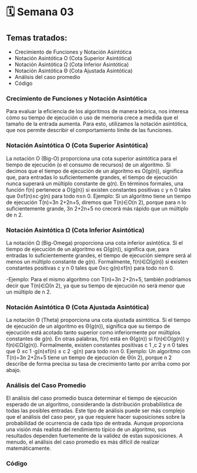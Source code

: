 # 🗓️ Semana 03
## Temas tratados:
- Crecimiento de Funciones y Notación Asintótica
- Notación Asintótica O (Cota Superior Asintótica)
- Notación Asintótica Ω (Cota Inferior Asintótica)
- Notación Asintótica Θ (Cota Ajustada Asintótica)
- Análisis del caso promedio
- Código
### Crecimiento de Funciones y Notación Asintótica
Para evaluar la eficiencia de los algoritmos de manera teórica, nos interesa cómo su tiempo de ejecución o uso de memoria crece a medida que el tamaño de la entrada aumenta. Para esto, utilizamos la notación asintótica, que nos permite describir el comportamiento límite de las funciones.

### Notación Asintótica O (Cota Superior Asintótica)
La notación O (Big-O) proporciona una cota superior asintótica para el tiempo de ejecución (o el consumo de recursos) de un algoritmo. Si decimos que el tiempo de ejecución de un algoritmo es O(g(n)), significa que, para entradas lo suficientemente grandes, el tiempo de ejecución nunca superará un múltiplo constante de g(n). En términos formales, una función f(n) pertenece a O(g(n)) si existen constantes positivas c y n 0 tales que 0≤f(n)≤c⋅g(n) para todo n≥n 0.
Ejemplo: Si un algoritmo tiene un tiempo de ejecución T(n)=3n 
2+2n+5, diremos que T(n)∈O(n 2), porque para n lo suficientemente grande, 3n 2+2n+5 no crecerá más rápido que un múltiplo de n 2.

### Notación Asintótica Ω (Cota Inferior Asintótica)
La notación Ω (Big-Omega) proporciona una cota inferior asintótica. Si el tiempo de ejecución de un algoritmo es Ω(g(n)), significa que, para entradas lo suficientemente grandes, el tiempo de ejecución siempre será al menos un múltiplo constante de g(n). Formalmente, f(n)∈Ω(g(n)) si existen constantes positivas c y n 0 tales que 0≤c⋅g(n)≤f(n) para todo n≥n 0.

-Ejemplo: Para el mismo algoritmo con T(n)=3n 2+2n+5, también podríamos decir que T(n)∈Ω(n 2), ya que su tiempo de ejecución no será menor que un múltiplo de n 2.

### Notación Asintótica Θ (Cota Ajustada Asintótica)
La notación Θ (Theta) proporciona una cota ajustada asintótica. Si el tiempo de ejecución de un algoritmo es Θ(g(n)), significa que su tiempo de ejecución está acotado tanto superior como inferiormente por múltiplos constantes de g(n). En otras palabras, f(n) está en Θ(g(n)) si f(n)∈O(g(n)) y f(n)∈Ω(g(n)). Formalmente, existen constantes positivas c 1 ,c 2 y n 0 tales que 0 ≤c 1 ⋅g(n)≤f(n) ≤ c 2 ⋅g(n) para todo n≥n 0.
Ejemplo: Un algoritmo con T(n)=3n 2+2n+5 tiene un tiempo de ejecución de Θ(n 2), porque n 2 describe de forma precisa su tasa de crecimiento tanto por arriba como por abajo.

### Análisis del Caso Promedio
El análisis del caso promedio busca determinar el tiempo de ejecución esperado de un algoritmo, considerando la distribución probabilística de todas las posibles entradas. Este tipo de análisis puede ser más complejo que el análisis del caso peor, ya que requiere hacer suposiciones sobre la probabilidad de ocurrencia de cada tipo de entrada. Aunque proporciona una visión más realista del rendimiento típico de un algoritmo, sus resultados dependen fuertemente de la validez de estas suposiciones. A menudo, el análisis del caso promedio es más difícil de realizar matemáticamente.

### Código


